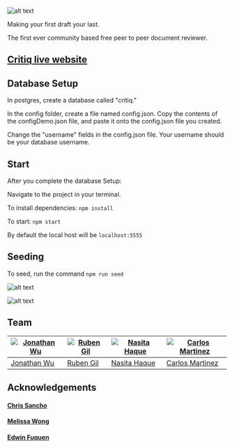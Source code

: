 ![alt text](http://i.imgur.com/75Dzp1E.png "Critiq logo")

Making your first draft your last.

The first ever community based free peer to peer document reviewer.


## [Critiq live website](http://litclub.herokuapp.com/ "Critiq website")

## Database Setup
In postgres, create a database called "critiq."

In the config folder, create a file named config.json. Copy the contents of the configDemo.json file, and paste it onto the config.json file you created.

Change the "username" fields in the config.json file. Your username should be your database username.

## Start
After you complete the database Setup:

Navigate to the project in your terminal.

To install dependencies: `npm install`

To start: `npm start`

By default the local host will be `localhost:5555`

## Seeding
To seed, run the command `npm run seed`

![alt text](http://i.imgur.com/C4KsvOx.png "Critiq homepage")

![alt text](http://i.imgur.com/l8wlw2c.png "Critiq document page")

## Team

[![Jonathan Wu](https://avatars3.githubusercontent.com/u/17504157?v=3&s=460)](https://github.com/jondubya86) | [![Ruben Gil](https://avatars1.githubusercontent.com/u/14048713?v=3&s=400)](https://github.com/gilruben) | [![Nasita Haque](https://avatars1.githubusercontent.com/u/20376434?v=3&s=400)](https://github.com/Nasita-Haque) | [![Carlos Martinez](https://s.gravatar.com/avatar/949c0d86071eb09267cd4b89a32c769c?s=80)](https://github.com/Ceejaymar)
---|---|---|---
[Jonathan Wu](https://github.com/jondubya86) | [Ruben Gil](https://github.com/gilruben) | [Nasita Haque](https://github.com/Nasita-Haque) | [Carlos Martinez](https://github.com/Ceejaymar)

## Acknowledgements

#### [Chris Sancho](https://github.com/kaladin9017)

#### [Melissa Wong](https://github.com/meltothewong)

#### [Edwin Fuquen](https://github.com/efuquen)
